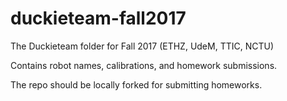 # duckieteam-fall2017
The Duckieteam folder for Fall 2017 (ETHZ, UdeM, TTIC, NCTU)

Contains robot names, calibrations, and homework submissions.

The repo should be locally forked for submitting homeworks.
